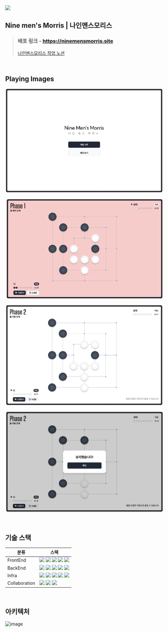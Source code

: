 
<img src="https://hackmd.io/_uploads/HyAvl0yWR.png" width="128px" />

## Nine men's Morris | 나인멘스모리스
> ### 배포 링크 - ~~https://ninemensmorris.site~~
> [나인멘스모리스 작업 노션](https://www.notion.so/ldhbenecia/Side-Project-f19f6b2d80074a8da597b0f0d8a7f07e?pvs=4)

<br />

## Playing Images

![](https://github.com/Nine-Men-s-Morris/.github/blob/main/images/0.png?raw=true)

![](https://github.com/Nine-Men-s-Morris/.github/blob/main/images/1.png?raw=true)

![](https://github.com/Nine-Men-s-Morris/.github/blob/main/images/2.png?raw=true)

![](https://github.com/Nine-Men-s-Morris/.github/blob/main/images/3.png?raw=true)

<br />

## 기술 스택
| 분류 | 스택 |
| --- | --- |
|    FrontEnd   | <img src="https://img.shields.io/badge/React-008dde?logo=react&logoColor=white"/>  <img src="https://img.shields.io/badge/React_Query-FF4154?logo=reactquery&logoColor=white"/> <img src="https://img.shields.io/badge/React_Router-7F1F21?logo=reactrouter&logoColor=white"/> <img src="https://img.shields.io/badge/Tailwind CSS-06B6D4?logo=tailwindcss&logoColor=white"/> <img src="https://img.shields.io/badge/STOMP.js-010101?logo=socket.io&logoColor=white"/> |
|    BackEnd    | <img src="https://img.shields.io/badge/Java-007396?logo=openjdk&logoColor=white"/>  <img src="https://img.shields.io/badge/SpringBoot-6DB33F?logo=springboot&logoColor=white"/> <img src="https://img.shields.io/badge/Spring Security-6DB33F?logo=springsecurity&logoColor=white"/>  <img src="https://img.shields.io/badge/MySQL-4479A1?logo=mysql&logoColor=white"/> <img src="https://img.shields.io/badge/STOMP-010101?logo=socket.io&logoColor=white"/> |
|     Infra     | <img src="https://img.shields.io/badge/Amazon EC2-FF9900?logo=amazonec2&logoColor=white"/> <img src="https://img.shields.io/badge/Docker-2496ED?logo=docker&logoColor=white"/> <img src="https://img.shields.io/badge/Docker_Compose-2496ED?logo=docker&logoColor=white"/> <img src="https://img.shields.io/badge/Nginx-009639?logo=nginx&&labelColor=009639"/>  <img src="https://img.shields.io/badge/Certbot-E20722?logo=robotframework"/>   |
| Collaboration |  <img src="https://img.shields.io/badge/Notion-000000?logo=Notion"> <img src="https://img.shields.io/badge/Figma-F24E1E?logo=Figma&logoColor=ffffff"> <img src="https://img.shields.io/badge/Discord-5865F2?logo=Discord&logoColor=ffffff">  |

<br />

## 아키텍처
![image](https://hackmd.io/_uploads/Hy3KFaJW0.png)

